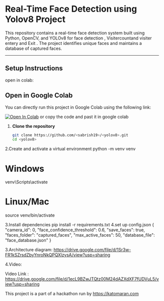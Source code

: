 # Real-Time Face Detection using Yolov8 Project

This repository contains a real-time face detection system built using Python, OpenCV, and YOLOv8 for face detection , Visitercountand visiter entery and Exit . The project identifies unique faces and maintains a database of captured faces.  

---

## Setup Instructions
open in colab:
## Open in Google Colab

You can directly run this project in Google Colab using the following link:

[![Open In Colab](https://colab.research.google.com/assets/colab-badge.svg)](https://colab.research.google.com/github/Sabrish19/yolov8/blob/main/facedetection_Yolov8.ipynb)
or 
copy the code and past it in google colab
1. **Clone the repository**
   ```bash
   git clone https://github.com/<sabrish19>/<yolov8>.git
   cd <yolov8>
2.Create and activate a virtual environment
python -m venv venv
# Windows
venv\Scripts\activate
# Linux/Mac
source venv/bin/activate

3.Install dependencies
pip install -r requirements.txt
4.set up config.json
{
    "camera_id": 0,
    "face_confidence_threshold": 0.6,
    "save_faces": true,
    "faces_folder": "captured_faces",
    "max_active_faces": 50,
    "database_file": "face_database.json"
}

3.Architecture diagram:
https://drive.google.com/file/d/1Sr3w-FR1kSZrsdZbyYnroNkQPQXlzysA/view?usp=sharing

4.Video:

Video Link : https://drive.google.com/file/d/1ecL9BZwJTQtz00M24dAZXdXF7fUDVuL5/view?usp=sharing

This project is a part of a hackathon run by https://katomaran.com
